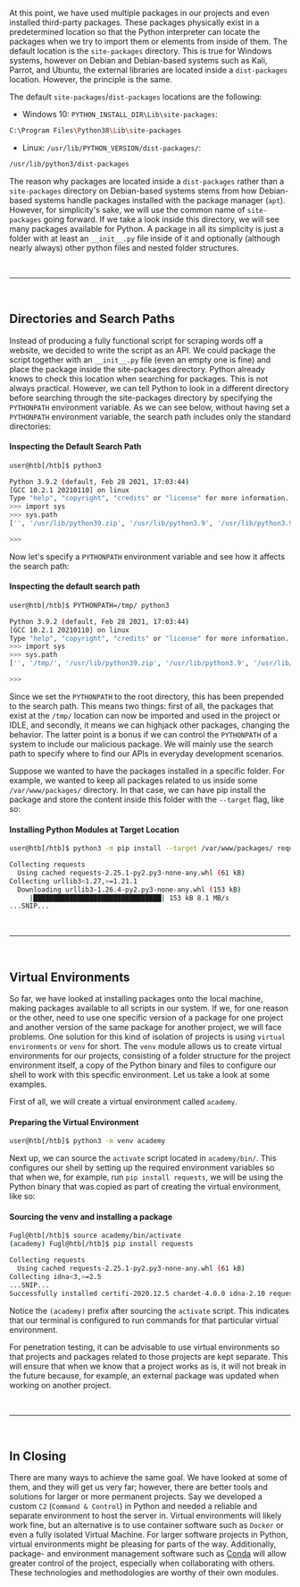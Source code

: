 At this point, we have used multiple packages in our projects and even installed third-party packages. These packages physically exist in a predetermined location so that the Python interpreter can locate the packages when we try to import them or elements from inside of them. The default location is the `site-packages` directory. This is true for Windows systems, however on Debian and Debian-based systems such as Kali, Parrot, and Ubuntu, the external libraries are located inside a `dist-packages` location. However, the principle is the same.

The default `site-packages`/`dist-packages` locations are the following:

- Windows 10: `PYTHON_INSTALL_DIR\Lib\site-packages`:

```bash
C:\Program Files\Python38\Lib\site-packages
```

- Linux: `/usr/lib/PYTHON_VERSION/dist-packages/`:

```bash
/usr/lib/python3/dist-packages
```

The reason why packages are located inside a `dist-packages` rather than a `site-packages` directory on Debian-based systems stems from how Debian-based systems handle packages installed with the package manager (`apt`). However, for simplicity's sake, we will use the common name of `site-packages` going forward. If we take a look inside this directory, we will see many packages available for Python. A package in all its simplicity is just a folder with at least an `__init__.py` file inside of it and optionally (although nearly always) other python files and nested folder structures.

<br>

---

<br>

## Directories and Search Paths

Instead of producing a fully functional script for scraping words off a website, we decided to write the script as an API. We could package the script together with an `__init__.py` file (even an empty one is fine) and place the package inside the site-packages directory. Python already knows to check this location when searching for packages. This is not always practical. However, we can tell Python to look in a different directory before searching through the site-packages directory by specifying the `PYTHONPATH` environment variable. As we can see below, without having set a `PYTHONPATH` environment variable, the search path includes only the standard directories:

#### Inspecting the Default Search Path

```bash
user@htb[/htb]$ python3

Python 3.9.2 (default, Feb 28 2021, 17:03:44) 
[GCC 10.2.1 20210110] on linux
Type "help", "copyright", "credits" or "license" for more information.
>>> import sys
>>> sys.path
['', '/usr/lib/python39.zip', '/usr/lib/python3.9', '/usr/lib/python3.9/lib-dynload', '/usr/local/lib/python3.9/dist-packages', '/usr/lib/python3/dist-packages', '/usr/lib/python3.9/dist-packages']

>>>
```

Now let's specify a `PYTHONPATH` environment variable and see how it affects the search path:

#### Inspecting the default search path

```bash
user@htb[/htb]$ PYTHONPATH=/tmp/ python3

Python 3.9.2 (default, Feb 28 2021, 17:03:44) 
[GCC 10.2.1 20210110] on linux
Type "help", "copyright", "credits" or "license" for more information.
>>> import sys
>>> sys.path
['', '/tmp/', '/usr/lib/python39.zip', '/usr/lib/python3.9', '/usr/lib/python3.9/lib-dynload', '/usr/local/lib/python3.9/dist-packages', '/usr/lib/python3/dist-packages', '/usr/lib/python3.9/dist-packages']

>>>
```

Since we set the `PYTHONPATH` to the root directory, this has been prepended to the search path. This means two things: first of all, the packages that exist at the `/tmp/` location can now be imported and used in the project or IDLE, and secondly, it means we can highjack other packages, changing the behavior. The latter point is a bonus if we can control the `PYTHONPATH` of a system to include our malicious package. We will mainly use the search path to specify where to find our APIs in everyday development scenarios.

Suppose we wanted to have the packages installed in a specific folder. For example, we wanted to keep all packages related to us inside some `/var/www/packages/` directory. In that case, we can have pip install the package and store the content inside this folder with the `--target` flag, like so:

#### Installing Python Modules at Target Location

```bash
user@htb[/htb]$ python3 -m pip install --target /var/www/packages/ requests

Collecting requests
  Using cached requests-2.25.1-py2.py3-none-any.whl (61 kB)
Collecting urllib3<1.27,>=1.21.1
  Downloading urllib3-1.26.4-py2.py3-none-any.whl (153 kB)
     |████████████████████████████████| 153 kB 8.1 MB/s
...SNIP...
```

<br>

---

<br>

## Virtual Environments

So far, we have looked at installing packages onto the local machine, making packages available to all scripts in our system. If we, for one reason or the other, need to use one specific version of a package for one project and another version of the same package for another project, we will face problems. One solution for this kind of isolation of projects is using `virtual environments` or `venv` for short. The `venv` module allows us to create virtual environments for our projects, consisting of a folder structure for the project environment itself, a copy of the Python binary and files to configure our shell to work with this specific environment. Let us take a look at some examples.

First of all, we will create a virtual environment called `academy`.

#### Preparing the Virtual Environment

```bash
user@htb[/htb]$ python3 -m venv academy
```

Next up, we can source the `activate` script located in `academy/bin/`. This configures our shell by setting up the required environment variables so that when we, for example, run `pip install requests`, we will be using the Python binary that was copied as part of creating the virtual environment, like so:

#### Sourcing the venv and installing a package

```bash
Fugl@htb[/htb]$ source academy/bin/activate
(academy) Fugl@htb[/htb]$ pip install requests

Collecting requests
  Using cached requests-2.25.1-py2.py3-none-any.whl (61 kB)
Collecting idna<3,>=2.5
...SNIP...
Successfully installed certifi-2020.12.5 chardet-4.0.0 idna-2.10 requests-2.25.1 urllib3-1.26.4
```

Notice the `(academy)` prefix after sourcing the `activate` script. This indicates that our terminal is configured to run commands for that particular virtual environment.

For penetration testing, it can be advisable to use virtual environments so that projects and packages related to those projects are kept separate. This will ensure that when we know that a project works as is, it will not break in the future because, for example, an external package was updated when working on another project.

<br>

---

<br>

## In Closing

There are many ways to achieve the same goal. We have looked at some of them, and they will get us very far; however, there are better tools and solutions for larger or more permanent projects. Say we developed a custom `C2` (`Command & Control`) in Python and needed a reliable and separate environment to host the server in. Virtual environments will likely work fine, but an alternative is to use container software such as `Docker` or even a fully isolated Virtual Machine. For larger software projects in Python, virtual environments might be pleasing for parts of the way. Additionally, package- and environment management software such as [Conda](https://docs.conda.io/en/latest/) will allow greater control of the project, especially when collaborating with others. These technologies and methodologies are worthy of their own modules.